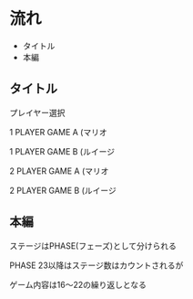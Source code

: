 # 流れ

- タイトル
- 本編


## タイトル

プレイヤー選択

1 PLAYER GAME A (マリオ

1 PLAYER GAME B (ルイージ

2 PLAYER GAME A (マリオ

2 PLAYER GAME B (ルイージ

## 本編

ステージはPHASE(フェーズ)として分けられる

PHASE 23以降はステージ数はカウントされるが

ゲーム内容は16～22の繰り返しとなる